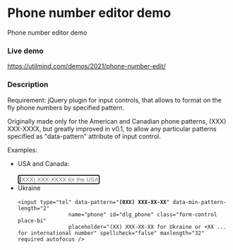 # Phone number editor demo
 Phone number editor demo

### Live demo

https://utilmind.com/demos/2021/phone-number-edit/

### Description

Requirement: jQuery plugin for input controls, that allows to format on the fly phone numbers by specified pattern.

Originally made only for the American and Canadian phone patterns, (XXX) XXX-XXXX, but greatly improved in v0.1,
to allow any particular patterns specified as "data-pattern" attribute of input control.

Examples:<ul>

<li>USA and Canada:<br />
 <code>
<input type="tel" data-pattern="(XXX) XXX-XXXX" data-min-pattern-length="2"
                name="phone" id="dlg_phone" class="form-control place-bi"
                placeholder="(XXX) XXX-XXXX for the USA or +XX ... for international number" spellcheck="false" maxlength="32" required autofocus />
</code>
</li>
<li>Ukraine<br />
<code>
&lt;input type="tel" data-pattern="<b>(0XX) XXX-XX-XX</b>" data-min-pattern-length="2"
                name="phone" id="dlg_phone" class="form-control place-bi"
                placeholder="(XX) XXX-XX-XX for Ukraine or +XX ... for international number" spellcheck="false" maxlength="32" required autofocus /&gt;
</code>
</li>
